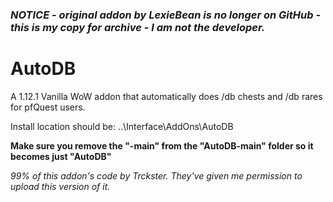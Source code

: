 ### *NOTICE - original addon by LexieBean is no longer on GitHub - this is my copy for archive - I am not the developer.*

# AutoDB
A 1.12.1 Vanilla WoW addon that automatically does /db chests and /db rares for pfQuest users.

Install location should be: ..\Interface\AddOns\AutoDB

**Make sure you remove the "-main" from the "AutoDB-main" folder so it becomes just "AutoDB"**

_99% of this addon's code by Trckster. They've given me permission to upload this version of it._
